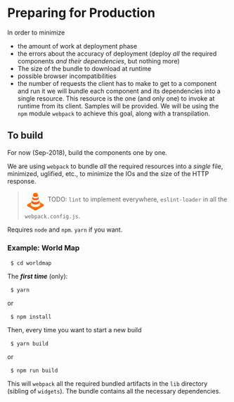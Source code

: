 # Preparing for Production
In order to minimize
- the amount of work at deployment phase
- the errors about the accuracy of deployment (deploy _all_ the required components _and their dependencies_, but nothing more)
- The size of the bundle to download at runtime
- possible browser incompatibilities
- the number of requests the client has to make to get to a component and run it
we will bundle each component and its dependencies into a single resource. This resource
is the one (and only one) to invoke at runtime from its client. Samples will be provided.
We will be using the `npm` module `webpack` to achieve this goal, along with a transpilation.


## To build
For now (Sep-2018), build the components one by one.

We are using `webpack` to bundle _all_ the required resources into a _single_ file, minimized, uglified, etc., to minimize
the IOs and the size of the HTTP response.

> <img src="../images/cone.png" alt="WIP" width="48" height="48" align="middle">  TODO: `lint` to implement everywhere, `eslint-loader` in all the `webpack.config.js`.

Requires `node` and `npm`. `yarn` if you want.

### Example: World Map
```
 $ cd worldmap
```
The _**first time**_ (only):
```
 $ yarn
```
or
```
 $ npm install
```

Then, every time you want to start a new build
```
 $ yarn build
```
or
```
 $ npm run build
```
This will `webpack` all the required bundled artifacts in the `lib` directory (sibling of `widgets`).
The bundle contains all the necessary dependencies.
